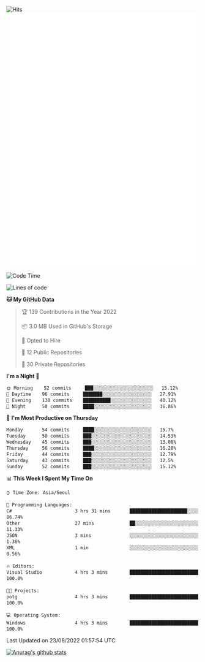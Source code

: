 ![Hits](https://hits.seeyoufarm.com/api/count/incr/badge.svg?url=https%3A%2F%2Fgithub.com%2Fkokose1234&count_bg=%2379C83D&title_bg=%23555555&icon=apple.svg&icon_color=%23E7E7E7&title=hits&edge_flat=false)
<br/>
![Metrics](https://github.com/kokose1234/kokose1234/blob/main/github-metrics.svg)

<!--START_SECTION:waka-->
![Code Time](http://img.shields.io/badge/Code%20Time-668%20hrs%2018%20mins-blue)

![Lines of code](https://img.shields.io/badge/From%20Hello%20World%20I%27ve%20Written-937%20Thousand%20lines%20of%20code-blue)

**🐱 My GitHub Data** 

> 🏆 139 Contributions in the Year 2022
 > 
> 📦 3.0 MB Used in GitHub's Storage 
 > 
> 💼 Opted to Hire
 > 
> 📜 12 Public Repositories 
 > 
> 🔑 30 Private Repositories  
 > 
**I'm a Night 🦉** 

```text
🌞 Morning    52 commits     ███░░░░░░░░░░░░░░░░░░░░░░   15.12% 
🌆 Daytime    96 commits     ███████░░░░░░░░░░░░░░░░░░   27.91% 
🌃 Evening    138 commits    ██████████░░░░░░░░░░░░░░░   40.12% 
🌙 Night      58 commits     ████░░░░░░░░░░░░░░░░░░░░░   16.86%

```
📅 **I'm Most Productive on Thursday** 

```text
Monday       54 commits     ████░░░░░░░░░░░░░░░░░░░░░   15.7% 
Tuesday      50 commits     ███░░░░░░░░░░░░░░░░░░░░░░   14.53% 
Wednesday    45 commits     ███░░░░░░░░░░░░░░░░░░░░░░   13.08% 
Thursday     56 commits     ████░░░░░░░░░░░░░░░░░░░░░   16.28% 
Friday       44 commits     ███░░░░░░░░░░░░░░░░░░░░░░   12.79% 
Saturday     43 commits     ███░░░░░░░░░░░░░░░░░░░░░░   12.5% 
Sunday       52 commits     ███░░░░░░░░░░░░░░░░░░░░░░   15.12%

```


📊 **This Week I Spent My Time On** 

```text
⌚︎ Time Zone: Asia/Seoul

💬 Programming Languages: 
C#                       3 hrs 31 mins       █████████████████████░░░░   86.74% 
Other                    27 mins             ██░░░░░░░░░░░░░░░░░░░░░░░   11.33% 
JSON                     3 mins              ░░░░░░░░░░░░░░░░░░░░░░░░░   1.36% 
XML                      1 min               ░░░░░░░░░░░░░░░░░░░░░░░░░   0.56%

🔥 Editors: 
Visual Studio            4 hrs 3 mins        █████████████████████████   100.0%

🐱‍💻 Projects: 
potg                     4 hrs 3 mins        █████████████████████████   100.0%

💻 Operating System: 
Windows                  4 hrs 3 mins        █████████████████████████   100.0%

```


 Last Updated on 23/08/2022 01:57:54 UTC
<!--END_SECTION:waka-->

[![Anurag's github stats](https://github-readme-stats.vercel.app/api?username=kokose1234&theme=dracula)](https://github.com/anuraghazra/github-readme-stats)



	

